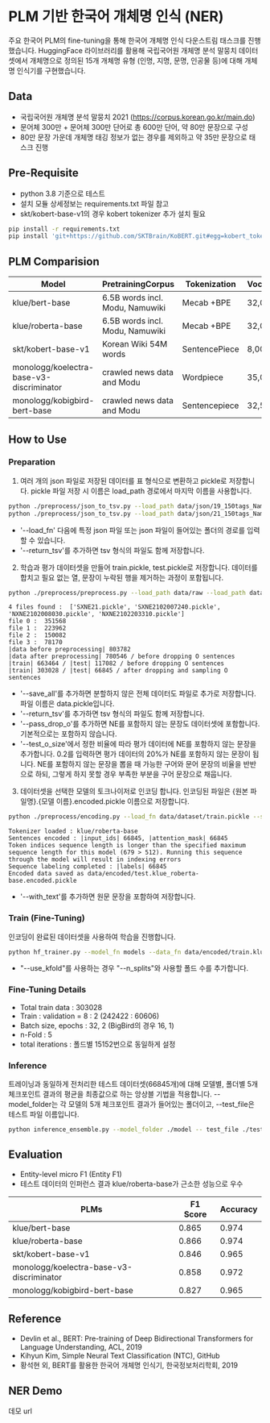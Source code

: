 # PLM 기반 한국어 개체명 인식 (NER)
주요 한국어 PLM의 fine-tuning을 통해 한국어 개체명 인식 다운스트림 태스크를 진행했습니다. HuggingFace 라이브러리를 활용해 국립국어원 개체명 분석 말뭉치 데이터셋에서 개체명으로 정의된 15개 개체명 유형 (인명, 지명, 문명, 인공물 등)에 대해 개체명 인식기를 구현했습니다. 

## Data
- 국립국어원  개체명  분석  말뭉치 2021 (https://corpus.korean.go.kr/main.do)
- 문어체 300만 + 문어체 300만 단어로 총 600만 단어, 약 80만 문장으로 구성
- 80만 문장 가운데 개체명 태깅 정보가 없는 경우를 제외하고 약 35만 문장으로 태스크 진행

## Pre-Requisite
- python 3.8 기준으로 테스트
- 설치 모듈 상세정보는 requirements.txt 파일 참고 
- skt/kobert-base-v1의 경우 kobert tokenizer 추가 설치 필요 

```bash
pip install -r requirements.txt
pip install 'git+https://github.com/SKTBrain/KoBERT.git#egg=kobert_tokenizer&subdirectory=kobert_hf' 
```

## PLM Comparision
|Model|PretrainingCorpus|Tokenization|Vocabulary|Hidden|Layers|Heads|Batch|
|-|-|-|-|-|-|-|-|
|klue/bert-base|6.5B words incl. Modu, Namuwiki|Mecab +BPE|32,000|768|12|12|256|
|klue/roberta-base|6.5B words incl. Modu, Namuwiki|Mecab +BPE|32,000|768|12|12|2048|
|skt/kobert-base-v1|Korean Wiki 54M words  |SentencePiece|8,002|3072|12|12|-|
|monologg/koelectra-base-v3-discriminator|crawled news data and Modu  |Wordpiece|35,000|768|12|12|256|
|monologg/kobigbird-bert-base|crawled news data and Modu  |Sentencepiece|32,500|768|12|12|32|

## How to Use

### Preparation
1. 여러 개의 json 파일로 저장된 데이터를 표 형식으로 변환하고 pickle로 저장합니다. pickle 파일 저장 시 이름은 load_path 경로에서 마지막 이름을 사용합니다.
```bash
python ./preprocess/json_to_tsv.py --load_path data/json/19_150tags_NamedEntity/NXNE2102008030.json --save_path data/raw
python ./preprocess/json_to_tsv.py --load_path data/json/21_150tags_NamedEntity --save_path data/raw
```
- '--load_fn' 다음에 특정 json 파일 또는 json 파일이 들어있는 폴더의 경로를 입력할 수 있습니다.
- '--return_tsv'를 추가하면 tsv 형식의 파일도 함께 저장합니다.
    
2. 학습과 평가 데이터셋을 만들어 train.pickle, test.pickle로 저장합니다.
데이터를 합치고 필요 없는 열, 문장이 누락된 행을 제거하는 과정이 포함됩니다.
```bash
python ./preprocess/preprocess.py --load_path data/raw --load_path data/dataset --test_size 0.15 --test_o_size 0.2 --save_all --return_tsv
```
```
4 files found :  ['SXNE21.pickle', 'SXNE2102007240.pickle', 'NXNE2102008030.pickle', 'NXNE2102203310.pickle']
file 0 :  351568
file 1 :  223962
file 2 :  150082
file 3 :  78170
|data before preprocessing| 803782
|data after preprocessing| 780546 / before dropping O sentences
|train| 663464 / |test| 117082 / before dropping O sentences
|train| 303028 / |test| 66845 / after dropping and sampling O sentences
```

- '--save_all'를 추가하면 분할하지 않은 전체 데이터도 파일로 추가로 저장합니다. 파일 이름은 data.pickle입니다.
- '--return_tsv'를 추가하면 tsv 형식의 파일도 함께 저장합니다.
- '--pass_drop_o'를 추가하면 NE를 포함하지 않는 문장도 데이터셋에 포함합니다. 기본적으로는 포함하지 않습니다.
- '--test_o_size'에서 정한 비율에 따라 평가 데이터에 NE를 포함하지 않는 문장을 추가합니다. 0.2를 입력하면 평가 데이터의 20%가 NE를 포함하지 않는 문장이 됩니다.
  NE를 포함하지 않는 문장을 뽑을 때 가능한 구어와 문어 문장의 비율을 반반으로 하되, 그렇게 하지 못할 경우 부족한 부분을 구어 문장으로 채웁니다.

3. 데이터셋을 선택한 모델의 토크나이저로 인코딩 합니다. 인코딩된 파일은 {원본 파일명}.{모델 이름}.encoded.pickle 이름으로 저장합니다.
```bash
python ./preprocess/encoding.py --load_fn data/dataset/train.pickle --save_path data/encoded
```
```
Tokenizer loaded : klue/roberta-base
Sentences encoded : |input_ids| 66845, |attention_mask| 66845
Token indices sequence length is longer than the specified maximum sequence length for this model (679 > 512). Running this sequence through the model will result in indexing errors
Sequence labeling completed : |labels| 66845
Encoded data saved as data/encoded/test.klue_roberta-base.encoded.pickle 
```

- '--with_text'를 추가하면 원문 문장을 포함하여 저장합니다.

### Train (Fine-Tuning)
인코딩이 완료된 데이터셋을 사용하여 학습을 진행합니다.
``` bash
python hf_trainer.py --model_fn models --data_fn data/encoded/train.klue_roberta-base.encoded.pickle --pretrained_model_name klue/roberta-base --use_kfold --n_splits 5
```

- "--use_kfold"를 사용하는 경우 "--n_splits"와 사용할 폴드 수를 추가합니다.

### Fine-Tuning Details
- Total train data : 303028
- Train : validation = 8 : 2 (242422 : 60606)
- Batch size, epochs : 32, 2 (BigBird의 경우 16, 1)
- n-Fold : 5
- total iterations : 폴드별 15152번으로 동일하게 설정


### Inference
트레이닝과 동일하게 전처리한 테스트 데이터셋(66845개)에 대해 모델별, 폴더별 5개 체크포인트 결과의 평균을 최종값으로 하는 앙상블 기법을 적용합니다. --model_folder는 각 모델의 5개 체크포인트 결과가 들어있는 폴더이고, --test_file은 테스트 파일 이름입니다. 

```bash
python inference_ensemble.py --model_folder ./model -- test_file ./test_klue_roberta-base.encoded.pickle
```

## Evaluation
- Entity-level micro F1 (Entity F1) 
- 테스트 데이터의 인퍼런스 결과 klue/roberta-base가 근소한 성능으로 우수

|PLMs|F1 Score|Accuracy|
|-|-|-|
|klue/bert-base|0.865|0.974|
|klue/roberta-base|0.866|0.974|
|skt/kobert-base-v1|0.846|0.965|
|monologg/koelectra-base-v3-discriminator|0.858|0.972|
|monologg/kobigbird-bert-base|0.827|0.965|


## Reference
- Devlin et al., BERT: Pre-training of Deep Bidirectional Transformers for Language Understanding, ACL, 2019
- Kihyun Kim, Simple Neural Text Classification (NTC), GitHub
- 황석현 외, BERT를 활용한 한국어 개체명 인식기, 한국정보처리학회, 2019

## NER Demo
데모 url
